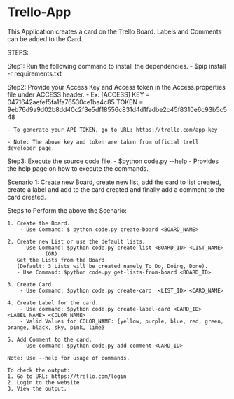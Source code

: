 # Trello-App
This Application creates a card on the Trello Board. Labels and Comments can be added to the Card. 

STEPS:

Step1: Run the following command to install the dependencies.
    - $pip install -r requirements.txt

Step2: Provide your Access Key and Access token in the Access.properties file under ACCESS header.
    - Ex: [ACCESS]
            KEY = 0471642aefef5fa1fa76530ce1ba4c85
            TOKEN = 9eb76d9a9d02b8dd40c2f3e5df18556c831d4d1fadbe2c45f8310e6c93b5c548
            
    - To generate your API TOKEN, go to URL: https://trello.com/app-key
    
    - Note: The above key and token are taken from official trell developer page.

Step3: Execute the source code file.
    - $python code.py --help
        - Provides the help page on how to execute the commands.

Scenario 1: Create new Board, create new list, add the card to list created,
 create a label and add to the card created and finally add a comment to the card created.

 Steps to Perform the above the Scenario: 
 
    1. Create the Board.
        - Use Command: $ python code.py create-board <BOARD_NAME>
    
    2. Create new List or use the default lists.
        - Use Command: $python code.py create-list <BOARD_ID> <LIST_NAME>
                (OR)
       Get the Lists from the Board.
       (Default: 3 Lists will be created namely To Do, Doing, Done).
       - Use Command: $python code.py get-lists-from-board <BOARD_ID>

    3. Create Card.
        - Use Command: $python code.py create-card  <LIST_ID> <CARD_NAME>

    4. Create Label for the card.
        - Use command: $python code.py create-label-card <CARD_ID> <LABEL_NAME> <COLOR_NAME>
        - Valid Values for COLOR_NAME: {yellow, purple, blue, red, green, orange, black, sky, pink, lime}

    5. Add Comment to the card.
        - Use command: $python code.py add-comment <CARD_ID>

    Note: Use --help for usage of commands.
    
    To check the output:
    1. Go to URL: https://trello.com/login
    2. Login to the website.
    3. View the output.

